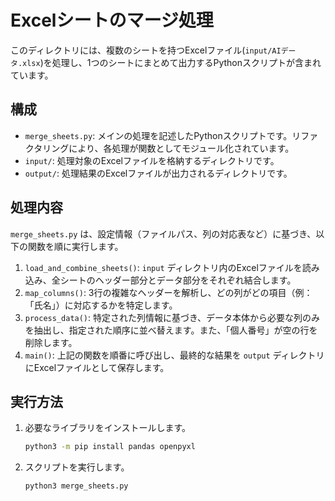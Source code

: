 # Excelシートのマージ処理

このディレクトリには、複数のシートを持つExcelファイル(`input/AIデータ.xlsx`)を処理し、1つのシートにまとめて出力するPythonスクリプトが含まれています。

## 構成

- `merge_sheets.py`: メインの処理を記述したPythonスクリプトです。リファクタリングにより、各処理が関数としてモジュール化されています。
- `input/`: 処理対象のExcelファイルを格納するディレクトリです。
- `output/`: 処理結果のExcelファイルが出力されるディレクトリです。

## 処理内容

`merge_sheets.py` は、設定情報（ファイルパス、列の対応表など）に基づき、以下の関数を順に実行します。

1.  `load_and_combine_sheets()`: `input` ディレクトリ内のExcelファイルを読み込み、全シートのヘッダー部分とデータ部分をそれぞれ結合します。
2.  `map_columns()`: 3行の複雑なヘッダーを解析し、どの列がどの項目（例：「氏名」）に対応するかを特定します。
3.  `process_data()`: 特定された列情報に基づき、データ本体から必要な列のみを抽出し、指定された順序に並べ替えます。また、「個人番号」が空の行を削除します。
4.  `main()`: 上記の関数を順番に呼び出し、最終的な結果を `output` ディレクトリにExcelファイルとして保存します。

## 実行方法

1.  必要なライブラリをインストールします。
    ```bash
    python3 -m pip install pandas openpyxl
    ```
2.  スクリプトを実行します。
    ```bash
    python3 merge_sheets.py
    ```
